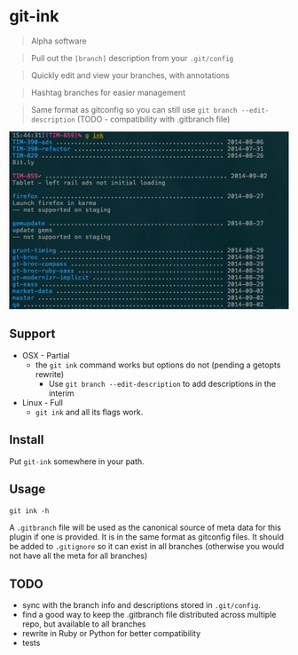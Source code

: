 # git-ink

> Alpha software

> Pull out the `[branch]` description from your `.git/config`

> Quickly edit and view your branches, with annotations

> Hashtag branches for easier management

> Same format as gitconfig so you can still use `git branch --edit-description` (TODO - compatibility with .gitbranch file)

![Screenshot of output](screenshot.png)

## Support
* OSX - Partial
    * the `git ink` command works but options do not (pending a getopts rewrite)
        * Use `git branch --edit-description` to add descriptions in the interim
* Linux - Full
    * `git ink` and all its flags work.

## Install

Put `git-ink` somewhere in your path.

## Usage

`git ink -h`

A `.gitbranch` file will be used as the canonical source of meta data for this
plugin if one is provided. It is in the same format as gitconfig files.
It should be added to `.gitignore` so it can exist in all branches (otherwise
you would not have all the meta for all branches)

## TODO

* sync with the branch info and descriptions stored in `.git/config`.
* find a good way to keep the .gitbranch file distributed across multiple repo,
  but available to all branches
* rewrite in Ruby or Python for better compatibility
* tests

